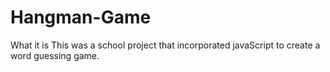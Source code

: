 # Hangman-Game

What it is
This was a school project that incorporated javaScript to create a word guessing game.   
